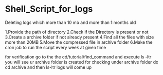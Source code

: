 # Shell_Script_for_logs
Deleting logs which more than 10 mb and more than 1 months old

1.Provide the path of directory
2.Check if the Directory is present or not
3.Create a archive folder if not already present
4.Find all the files with size more than 20MB
5.Move the compressed file in archive folder
6.Make the cron job to run the script every week at given time


for verification go to the the  cd/tutorial/find_command and execute ls -ltr
you will see ur archive folder is created for checking under archive folder  do cd archive  and then ls-ltr logs will come up
